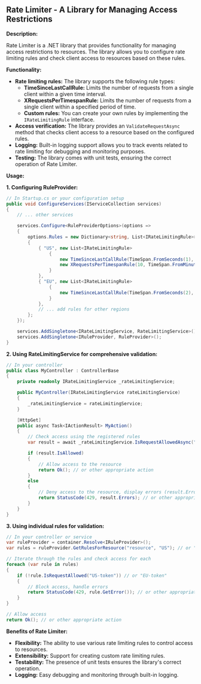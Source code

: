 ﻿## Rate Limiter - A Library for Managing Access Restrictions

**Description:**

Rate Limiter is a .NET library that provides functionality for managing access restrictions to resources. The library allows you to configure rate limiting rules and check client access to resources based on these rules.

**Functionality:**

* **Rate limiting rules:** The library supports the following rule types:
    * **TimeSinceLastCallRule:** Limits the number of requests from a single client within a given time interval.
    * **XRequestsPerTimespanRule:** Limits the number of requests from a single client within a specified period of time.
    * **Custom rules:** You can create your own rules by implementing the `IRateLimitingRule` interface.
* **Access verification:** The library provides an `ValidateRequestAsync` method that checks client access to a resource based on the configured rules.
* **Logging:** Built-in logging support allows you to track events related to rate limiting for debugging and monitoring purposes.
* **Testing:** The library comes with unit tests, ensuring the correct operation of Rate Limiter.

**Usage:**

**1. Configuring RuleProvider:**

```C#
// In Startup.cs or your configuration setup
public void ConfigureServices(IServiceCollection services)
{
    // ... other services

    services.Configure<RuleProviderOptions>(options =>
    {
        options.Rules = new Dictionary<string, List<IRateLimitingRule>>
        {
            { "US", new List<IRateLimitingRule>
                {
                    new TimeSinceLastCallRule(TimeSpan.FromSeconds(1), new DateTimeWrapper()),
                    new XRequestsPerTimespanRule(10, TimeSpan.FromMinutes(1), new DateTimeWrapper())
                }
            },
            { "EU", new List<IRateLimitingRule>
                {
                    new TimeSinceLastCallRule(TimeSpan.FromSeconds(2), new DateTimeWrapper())
                }
            },
            // ... add rules for other regions
        };
    });

    services.AddSingletone<IRateLimitingService, RateLimitingService>();
    services.AddSingletone<IRuleProvider, RuleProvider>();
}
```

**2. Using RateLimitingService for comprehensive validation:**

```C#
// In your controller
public class MyController : ControllerBase
{
    private readonly IRateLimitingService _rateLimitingService;

    public MyController(IRateLimitingService rateLimitingService)
    {
        _rateLimitingService = rateLimitingService;
    }

    [HttpGet]
    public async Task<IActionResult> MyAction()
    {
        // Check access using the registered rules
        var result = await _rateLimitingService.IsRequestAllowedAsync("resource", "US-token"); // or EU-token

        if (result.IsAllowed)
        {
            // Allow access to the resource
            return Ok(); // or other appropriate action
        }
        else
        {
            // Deny access to the resource, display errors (result.Errors)
            return StatusCode(429, result.Errors); // or other appropriate error response
        }
    }
}
```

**3. Using individual rules for validation:**

```C#
// In your controller or service
var ruleProvider = container.Resolve<IRuleProvider>();
var rules = ruleProvider.GetRulesForResource("resource", "US"); // or "EU"

// Iterate through the rules and check access for each
foreach (var rule in rules)
{
    if (!rule.IsRequestAllowed("US-token")) // or "EU-token"
    {
        // Block access, handle errors
        return StatusCode(429, rule.GetError()); // or other appropriate error response
    }
}

// Allow access
return Ok(); // or other appropriate action
```

**Benefits of Rate Limiter:**

* **Flexibility:**  The ability to use various rate limiting rules to control access to resources.
* **Extensibility:**  Support for creating custom rate limiting rules.
* **Testability:**  The presence of unit tests ensures the library's correct operation.
* **Logging:**  Easy debugging and monitoring through built-in logging.

